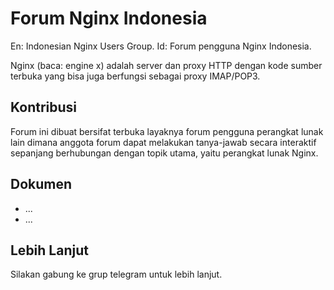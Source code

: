 # Forum Nginx Indonesia

En: Indonesian Nginx Users Group.
Id: Forum pengguna Nginx Indonesia.

Nginx (baca: engine x) adalah server dan proxy HTTP dengan kode sumber terbuka yang bisa juga berfungsi sebagai proxy IMAP/POP3.

## Kontribusi

Forum ini dibuat bersifat terbuka layaknya forum pengguna perangkat lunak lain dimana anggota forum dapat melakukan tanya-jawab
secara interaktif sepanjang berhubungan dengan topik utama, yaitu perangkat lunak Nginx.

## Dokumen

* ...
* ...

## Lebih Lanjut

Silakan gabung ke grup telegram untuk lebih lanjut.
